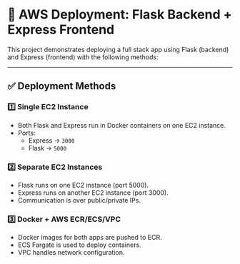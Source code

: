 # 🚀 AWS Deployment: Flask Backend + Express Frontend

This project demonstrates deploying a full stack app using Flask (backend) and Express (frontend) with the following methods:

---

## ✅ Deployment Methods

### 1️⃣ Single EC2 Instance
- Both Flask and Express run in Docker containers on one EC2 instance.
- Ports:  
  - Express → `3000`  
  - Flask → `5000`

### 2️⃣ Separate EC2 Instances
- Flask runs on one EC2 instance (port 5000).
- Express runs on another EC2 instance (port 3000).
- Communication is over public/private IPs.

### 3️⃣ Docker + AWS ECR/ECS/VPC
- Docker images for both apps are pushed to ECR.
- ECS Fargate is used to deploy containers.
- VPC handles network configuration.
